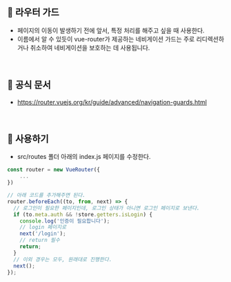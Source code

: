 📌 라우터 가드
-
* 페이지의 이동이 발생하기 전에 앞서, 특정 처리를 해주고 싶을 때 사용한다.
* 이름에서 알 수 있듯이 vue-router가 제공하는 네비게이션 가드는 주로 리디렉션하거나 취소하여 네비게이션을 보호하는 데 사용됩니다.


<br/>

📌 공식 문서
-
* <https://router.vuejs.org/kr/guide/advanced/navigation-guards.html>


<br/>


📌 사용하기
-
* src/routes 폴더 아래의 index.js 페이지를 수정한다.
```javascript
const router = new VueRouter({
    ...
})

// 아래 코드를 추가해주면 된다.
router.beforeEach((to, from, next) => {
  // 로그인이 필요한 페이지인데, 로그인 상태가 아니면 로그인 페이지로 보낸다.
  if (to.meta.auth && !store.getters.isLogin) {
    console.log('인증이 필요합니다');
    // login 페이지로
    next('/login');
    // return 필수
    return;
  }
  // 이외 경우는 모두, 원래대로 진행한다.
  next();
});
```

